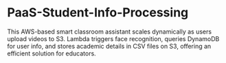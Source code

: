 # PaaS-Student-Info-Processing
 This AWS-based smart classroom assistant scales dynamically as users upload videos to S3. Lambda triggers face recognition, queries DynamoDB for user info, and stores academic details in CSV files on S3, offering an efficient solution for educators.
